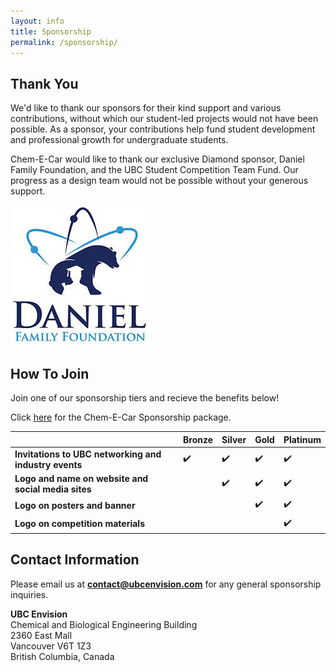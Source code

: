 ```yaml
---
layout: info
title: Sponsorship
permalink: /sponsorship/
---
```



## Thank You
We'd like to thank our sponsors for their kind support and various contributions, without which our student-led projects would not have been possible. As a sponsor, your contributions help fund student development and professional growth for undergraduate students.

Chem-E-Car would like to thank our exclusive Diamond sponsor, Daniel Family Foundation, and the UBC Student Competition Team Fund. Our progress as a design team would not be possible without your generous support.

![alt-text](/assets/images/daniel_family_fund.jpg)

## How To Join

Join one of our sponsorship tiers and recieve the benefits below!

Click [here](/documents/ChemECar_Sponsorship.pdf) for the Chem-E-Car Sponsorship package. 


|                                                        | Bronze       | Silver   | Gold    | Platinum|
|------------|------------|--------|----------|----------|
|<b>Invitations to UBC networking and industry events</b>|     ✔️     |     ✔️  |    ✔️   |    ✔️      |  
|<b>Logo and name on website and social media sites</b>  |             |     ✔️   |    ✔️  |    ✔️      |  
|<b>Logo on posters and  banner     </b>                 |             |           |    ✔️   |    ✔️      | 
|<b>Logo on competition materials  </b>                  |             |           |          |    ✔️      |



## Contact Information
Please email us at <b>contact@ubcenvision.com</b> for any general sponsorship inquiries. 

<p>
	<b>UBC Envision</b> <br>
	Chemical and Biological Engineering Building <br>
	2360 East Mall <br>
	Vancouver V6T 1Z3 <br>
	British Columbia, Canada
</p>